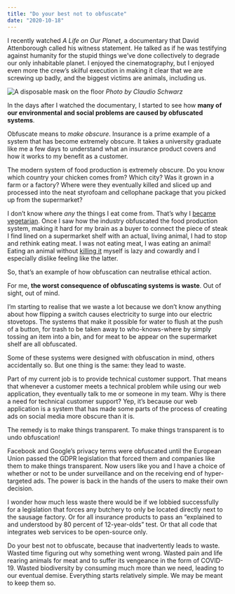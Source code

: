 ```yaml
---
title: "Do your best not to obfuscate"
date: "2020-10-18"
---
```


I recently watched *A Life on Our Planet*, a documentary that David Attenborough called his witness statement. He talked as if he was testifying against humanity for the stupid things we’ve done collectively to degrade our only inhabitable planet. I enjoyed the cinematography, but I enjoyed even more the crew’s skilful execution in making it clear that we are screwing up badly, and the biggest victims are animals, including us.

![A disposable mask on the floor](/images/obfuscation-and-covid19.jpg)
*Photo by Claudio Schwarz*

In the days after I watched the documentary, I started to see how **many of our environmental and social problems are caused by obfuscated systems**.

Obfuscate means to *make obscure*. Insurance is a prime example of a system that has become extremely obscure. It takes a university graduate like me a few days to understand what an insurance product covers and how it works to my benefit as a customer.

The modern system of food production is extremely obscure. Do you know which country your chicken comes from? Which city? Was it grown in a farm or a factory? Where were they eventually killed and sliced up and processed into the neat styrofoam and cellophane package that you picked up from the supermarket?

I don’t know where *any* the things I eat come from. That’s why I [became vegetarian](/2018-06-22-why-im-going-vegetarian/).  Once I saw how the industry obfuscated the food production system, making it hard for my brain as a buyer to connect the piece of steak I find lined on a supermarket shelf with an actual, living animal, I had to stop and rethink eating meat. I was not eating meat, I was eating an animal! Eating an animal without [killing it](/2016-08-03-killing-meat/) myself is lazy and cowardly and I especially dislike feeling like the latter.

So, that’s an example of how obfuscation can neutralise ethical action.

For me, **the worst consequence of obfuscating systems is waste**. Out of sight, out of mind.

I’m starting to realise that we waste a lot because we don’t know anything about how flipping a switch causes electricity to surge into our electric stovetops. The systems that make it possible for water to flush at the push of a button, for trash to be taken away to who-knows-where by simply tossing an item into a bin, and for meat to be appear on the supermarket shelf are all obfuscated.

Some of these systems were designed with obfuscation in mind, others accidentally so. But one thing is the same: they lead to waste.

Part of my current job is to provide technical customer support. That means that whenever a customer meets a technical problem while using our web application, they eventually talk to me or someone in my team. Why is there a need for technical customer support? Yep, it’s because our web application is a system that has made some parts of the process of creating ads on social media more obscure than it is.

The remedy is to make things transparent. To make things transparent is to undo obfuscation!

Facebook and Google’s privacy terms were obfuscated until the European Union passed the GDPR legislation that forced them and companies like them to make things transparent. Now users like you and I have a choice of whether or not to be under surveillance and on the receiving end of hyper-targeted ads. The power is back in the hands of the users to make their own decision.

I wonder how much less waste there would be if we lobbied successfully for a legislation that forces any butchery to only be located directly next to the sausage factory. Or for all insurance products to pass an “explained to and understood by 80 percent of 12-year-olds” test. Or that all code that integrates web services to be open-source only.

Do your best not to obfuscate, because that inadvertently leads to waste. Wasted time figuring out why something went wrong. Wasted pain and life rearing animals for meat and to suffer its vengeance in the form of COVID-19. Wasted biodiversity by consuming much more than we need, leading to our eventual demise. Everything starts relatively simple. We may be meant to keep them so.